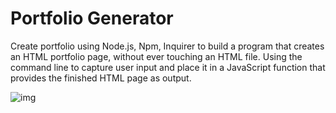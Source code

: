 # Portfolio Generator

Create portfolio using Node.js, Npm, Inquirer to build a program that creates an HTML portfolio page, without ever touching an HTML file. Using the command line to capture user input and place it in a JavaScript function that provides the finished HTML page as output.

![img](./)
